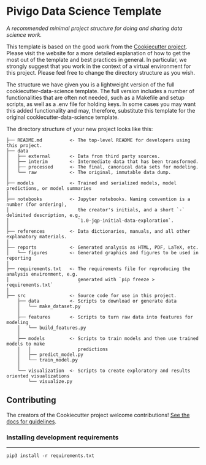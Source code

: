# Pivigo Data Science Template

_A recommended minimal project structure for doing and sharing data science work._


This template is based on the good work from the [Cookiecutter project](http://drivendata.github.io/cookiecutter-data-science/). Please visit the website for a more detailed explanation of how to get the most out of the template and best practices in general. In particular, we strongly suggest that you work in the context of a virtual environment for this project. Please feel free to change the directory structure as you wish. 

The structure we have given you is a lightweight version of the full cookiecutter-data-science template. The full version includes a number of functionalities that are often not needed, such as a Makefile and setup scripts, as well as a .env file for holding keys. In some cases you may want this added functionality and may, therefore, substitute this template for the original cookiecutter-data-science template.


The directory structure of your new project looks like this: 

```
├── README.md          <- The top-level README for developers using this project.
├── data
│   ├── external       <- Data from third party sources.
│   ├── interim        <- Intermediate data that has been transformed.
│   ├── processed      <- The final, canonical data sets for modeling.
│   └── raw            <- The original, immutable data dump.
│
├── models             <- Trained and serialized models, model predictions, or model summaries
│
├── notebooks          <- Jupyter notebooks. Naming convention is a number (for ordering),
│                         the creator's initials, and a short `-` delimited description, e.g.
│                         `1.0-jqp-initial-data-exploration`.
│
├── references         <- Data dictionaries, manuals, and all other explanatory materials.
│
├── reports            <- Generated analysis as HTML, PDF, LaTeX, etc.
│   └── figures        <- Generated graphics and figures to be used in reporting
│
├── requirements.txt   <- The requirements file for reproducing the analysis environment, e.g.
│                         generated with `pip freeze > requirements.txt`
│
├── src                <- Source code for use in this project.
    ├── data           <- Scripts to download or generate data
    │   └── make_dataset.py
    │
    ├── features       <- Scripts to turn raw data into features for modeling
    │   └── build_features.py
    │
    ├── models         <- Scripts to train models and then use trained models to make
    │   │                 predictions
    │   ├── predict_model.py
    │   └── train_model.py
    │
    └── visualization  <- Scripts to create exploratory and results oriented visualizations
        └── visualize.py

```

## Contributing

The creators of the Cookiecutter project welcome contributions! [See the docs for guidelines](https://drivendata.github.io/cookiecutter-data-science/#contributing).

### Installing development requirements
------------

    pip3 install -r requirements.txt

